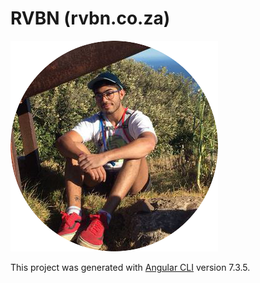 # RVBN (rvbn.co.za)
![alt text](src/assets/img/me.png)

This project was generated with [Angular CLI](https://github.com/angular/angular-cli) version 7.3.5.

